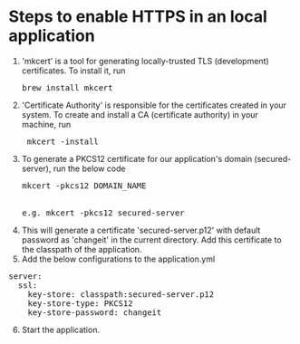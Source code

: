 Steps to enable HTTPS in an local application
==============================================
1. 'mkcert' is a tool for generating locally-trusted TLS (development) certificates. To install it, run 
    <pre>brew install mkcert </pre> 
3. 'Certificate Authority' is responsible for the certificates created in your system. To create and install a CA (certificate authority) in your machine, run  
   <pre> mkcert -install </pre>
5. To generate a PKCS12 certificate for our application's domain (secured-server), run the below code
   <pre>
   mkcert -pkcs12 DOMAIN_NAME
   <br/>
   e.g. mkcert -pkcs12 secured-server
   </pre>
5. This will generate a certificate 'secured-server.p12' with default password as 'changeit' in the current directory. Add this certificate to the classpath of the application.
6. Add the below configurations to the application.yml
<pre>
server: 
  ssl:  
    key-store: classpath:secured-server.p12   
    key-store-type: PKCS12  
    key-store-password: changeit
</pre>
6. Start the application.
